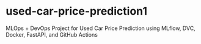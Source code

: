 # used-car-price-prediction1
MLOps + DevOps Project for Used Car Price Prediction using MLflow, DVC, Docker, FastAPI, and GitHub Actions
